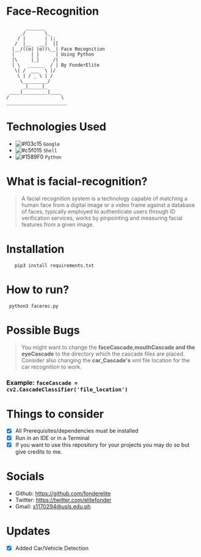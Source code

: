 # Face-Recognition
```
       _______
     _/       \_
    / |       | |;
   /  |__   __|  |[
  |__/((o| |o))\__| Face Recognition 
  |      | |      | Using Python
  |\     |_|     /| 
  | \   ______  / | By FonderElite
   \| /  ___  \ |/
    \ | / _ \ | /
     \_________/
      _|_____|_
 ____|_________|____
/                   \  
______________________
```
# Technologies Used
- ![#f03c15](https://via.placeholder.com/15/f03c15/000000?text=+) `Google`
- ![#c5f015](https://via.placeholder.com/15/c5f015/000000?text=+) `Shell`
- ![#1589F0](https://via.placeholder.com/15/1589F0/000000?text=+) `Python`

# What is facial-recognition?
> A facial recognition system is a technology capable of matching a human face from a digital image or a video frame against a database of faces, typically employed to authenticate users through ID verification services, works by pinpointing and measuring facial features from a given image. 

# Installation
```git clone https://github.com/FonderElite/facerecognition
   pip3 install requirements.txt
```

# How to run?
```
 python3 facerec.py
```
# Possible Bugs
> You might want to change the **faceCascade,mouthCascade and the eyeCascade**
to the directory which the cascade files are placed.
Consider also changing the **car_Cascade's** xml file location for the car recognition to work.
### Example: ```faceCascade = cv2.CascadeClassifier('file_location')```


# Things to consider
- [x] All Prerequisites/dependencies must be installed
- [x] Run in an IDE or in a Terminal
- [x] If you want to use this repository for your projects you may do so but give credits to me.

# Socials
* Github: https://github.com/fonderelite
* Twitter: https://twitter.com/elitefonder
* Gmail: s1170294@usls.edu.ph

# Updates
- [x] Added Car/Vehicle Detection
